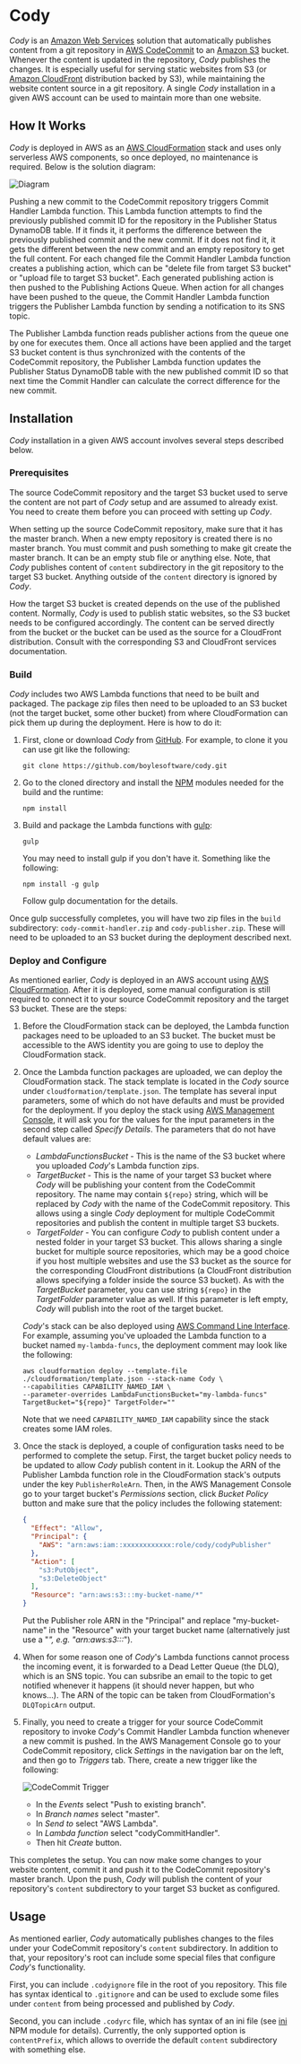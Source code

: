 # Cody

_Cody_ is an [Amazon Web Services](https://aws.amazon.com/) solution that automatically publishes content from a git repository in [AWS CodeCommit](https://aws.amazon.com/codecommit/) to an [Amazon S3](https://aws.amazon.com/s3/) bucket. Whenever the content is updated in the repository, _Cody_ publishes the changes. It is especially useful for serving static websites from S3 (or [Amazon CloudFront](https://aws.amazon.com/cloudfront/) distribution backed by S3), while maintaining the website content source in a git repository. A single _Cody_ installation in a given AWS account can be used to maintain more than one website.

## How It Works

_Cody_ is deployed in AWS as an [AWS CloudFormation](https://aws.amazon.com/cloudformation/) stack and uses only serverless AWS components, so once deployed, no maintenance is required. Below is the solution diagram:

![Diagram](https://raw.githubusercontent.com/boylesoftware/cody/master/docs/img/diagram.png)

Pushing a new commit to the CodeCommit repository triggers Commit Handler Lambda function. This Lambda function attempts to find the previously published commit ID for the repository in the Publisher Status DynamoDB table. If it finds it, it performs the difference between the previously published commit and the new commit. If it does not find it, it gets the different between the new commit and an empty repository to get the full content. For each changed file the Commit Handler Lambda function creates a publishing action, which can be "delete file from target S3 bucket" or "upload file to target S3 bucket". Each generated publishing action is then pushed to the Publishing Actions Queue. When action for all changes have been pushed to the queue, the Commit Handler Lambda function triggers the Publisher Lambda function by sending a notification to its SNS topic.

The Publisher Lambda function reads publisher actions from the queue one by one for executes them. Once all actions have been applied and the target S3 bucket content is thus synchronized with the contents of the CodeCommit repository, the Publisher Lambda function updates the Publisher Status DynamoDB table with the new published commit ID so that next time the Commit Handler can calculate the correct difference for the new commit.

## Installation

_Cody_ installation in a given AWS account involves several steps described below.

### Prerequisites

The source CodeCommit repository and the target S3 bucket used to serve the content are not part of _Cody_ setup and are assumed to already exist. You need to create them before you can proceed with setting up _Cody_.

When setting up the source CodeCommit repository, make sure that it has the master branch. When a new empty repository is created there is no master branch. You must commit and push something to make git create the master branch. It can be an empty stub file or anything else. Note, that _Cody_ publishes content of `content` subdirectory in the git repository to the target S3 bucket. Anything outside of the `content` directory is ignored by _Cody_.

How the target S3 bucket is created depends on the use of the published content. Normally, _Cody_ is used to publish static websites, so the S3 bucket needs to be configured accordingly. The content can be served directly from the bucket or the bucket can be used as the source for a CloudFront distribution. Consult with the corresponding S3 and CloudFront services documentation.

### Build

_Cody_ includes two AWS Lambda functions that need to be built and packaged. The package zip files then need to be uploaded to an S3 bucket (not the target bucket, some other bucket) from where CloudFormation can pick them up during the deployment. Here is how to do it:

1. First, clone or download _Cody_ from [GitHub](https://github.com/). For example, to clone it you can use git like the following:

   `git clone https://github.com/boylesoftware/cody.git`

2. Go to the cloned directory and install the [NPM](https://www.npmjs.com/) modules needed for the build and the runtime:

   `npm install`

3. Build and package the Lambda functions with [gulp](https://gulpjs.com/):

   `gulp`

   You may need to install gulp if you don't have it. Something like the following:

   `npm install -g gulp`

   Follow gulp documentation for the details.

Once gulp successfully completes, you will have two zip files in the `build` subdirectory: `cody-commit-handler.zip` and `cody-publisher.zip`. These will need to be uploaded to an S3 bucket during the deployment described next.

### Deploy and Configure

As mentioned earlier, _Cody_ is deployed in an AWS account using [AWS CloudFormation](https://aws.amazon.com/cloudformation/). After it is deployed, some manual configuration is still required to connect it to your source CodeCommit repository and the target S3 bucket. These are the steps:

1. Before the CloudFormation stack can be deployed, the Lambda function packages need to be uploaded to an S3 bucket. The bucket must be accessible to the AWS identity you are going to use to deploy the CloudFormation stack.

2. Once the Lambda function packages are uploaded, we can deploy the CloudFormation stack. The stack template is located in the _Cody_ source under `cloudformation/template.json`. The template has several input parameters, some of which do not have defaults and must be provided for the deployment. If you deploy the stack using [AWS Management Console](https://aws.amazon.com/console/), it will ask you for the values for the input parameters in the second step called _Specify Details_. The parameters that do not have default values are:

   * _LambdaFunctionsBucket_ - This is the name of the S3 bucket where you uploaded _Cody_'s Lambda function zips.
   * _TargetBucket_ - This is the name of your target S3 bucket where _Cody_ will be publishing your content from the CodeCommit repository. The name may contain `${repo}` string, which will be replaced by _Cody_ with the name of the CodeCommit repository. This allows using a single _Cody_ deployment for multiple CodeCommit repositories and publish the content in multiple target S3 buckets.
   * _TargetFolder_ - You can configure _Cody_ to publish content under a nested folder in your target S3 bucket. This allows sharing a single bucket for multiple source repositories, which may be a good choice if you host multiple websites and use the S3 bucket as the source for the corresponding CloudFront distributions (a CloudFront distribution allows specifying a folder inside the source S3 bucket). As with the _TargetBucket_ parameter, you can use string `${repo}` in the _TargetFolder_ parameter value as well. If this parameter is left empty, _Cody_ will publish into the root of the target bucket.

   _Cody_'s stack can be also deployed using [AWS Command Line Interface](https://aws.amazon.com/cli/). For example, assuming you've uploaded the Lambda function to a bucket named `my-lambda-funcs`, the deployment comment may look like the following:

   ```shell
   aws cloudformation deploy --template-file ./cloudformation/template.json --stack-name Cody \
   --capabilities CAPABILITY_NAMED_IAM \
   --parameter-overrides LambdaFunctionsBucket="my-lambda-funcs" TargetBucket="${repo}" TargetFolder=""
   ```

   Note that we need `CAPABILITY_NAMED_IAM` capability since the stack creates some IAM roles.

3. Once the stack is deployed, a couple of configuration tasks need to be performed to complete the setup. First, the target bucket policy needs to be updated to allow _Cody_ publish content in it. Lookup the ARN of the Publisher Lambda function role in the CloudFormation stack's outputs under the key `PublisherRoleArn`. Then, in the AWS Management Console go to your target bucket's _Permissions_ section, click _Bucket Policy_ button and make sure that the policy includes the following statement:

   ```json
   {
     "Effect": "Allow",
     "Principal": {
       "AWS": "arn:aws:iam::xxxxxxxxxxxx:role/cody/codyPublisher"
     },
     "Action": [
       "s3:PutObject",
       "s3:DeleteObject"
     ],
     "Resource": "arn:aws:s3:::my-bucket-name/*"
   }
   ```

   Put the Publisher role ARN in the "Principal" and replace "my-bucket-name" in the "Resource" with your target bucket name (alternatively just use a "*", e.g. "arn:aws:s3:::*").

4. When for some reason one of _Cody_'s Lambda functions cannot process the incoming event, it is forwarded to a Dead Letter Queue (the DLQ), which is an SNS topic. You can subsribe an email to the topic to get notified whenever it happens (it should never happen, but who knows...). The ARN of the topic can be taken from CloudFormation's `DLQTopicArn` output.

5. Finally, you need to create a trigger for your source CodeCommit repository to invoke _Cody_'s Commit Handler Lambda function whenever a new commit is pushed. In the AWS Management Console go to your CodeCommit repository, click _Settings_ in the navigation bar on the left, and then go to _Triggers_ tab. There, create a new trigger like the following:

   ![CodeCommit Trigger](https://raw.githubusercontent.com/boylesoftware/cody/master/docs/img/create-trigger-screen.png)

   * In the _Events_ select "Push to existing branch".
   * In _Branch names_ select "master".
   * In _Send to_ select "AWS Lambda".
   * In _Lambda function_ select "codyCommitHandler".
   * Then hit _Create_ button.

This completes the setup. You can now make some changes to your website content, commit it and push it to the CodeCommit repository's master branch. Upon the push, _Cody_ will publish the content of your repository's `content` subdirectory to your target S3 bucket as configured.

## Usage

As mentioned earlier, _Cody_ automatically publishes changes to the files under your CodeCommit repository's `content` subdirectory. In addition to that, your repository's root can include some special files that configure _Cody_'s functionality.

First, you can include `.codyignore` file in the root of you repository. This file has syntax identical to `.gitignore` and can be used to exclude some files under `content` from being processed and published by _Cody_.

Second, you can include `.codyrc` file, which has syntax of an ini file (see [ini](https://www.npmjs.com/package/ini) NPM module for details). Currently, the only supported option is `contentPrefix`, which allows to override the default `content` subdirectory with something else.
